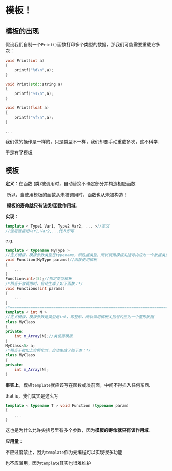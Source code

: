 # 模板！

## 模板的出现

假设我们自制一个`Print()`函数打印多个类型的数据，那我们可能需要重载它多次：

```cpp
void Print(int a)
{
	printf("%d\n",a);
}

void Print(std::string a)
{
	printf("%s\n",a);
}

void Print(float a)
{
	printf("%f\n",a);
}

...
```

我们做的操作是一样的，只是类型不一样，我们却要手动重载多次，这不科学.

于是有了模板.



## 模板

**定义**：在函数 (类)被调用时，自动替换不确定部分并构造相应函数

​			所以，当使用模板的函数从未被调用时，函数也从未被构造！

​			**模板的寿命就只有该类/函数作用域**.

**实现**：

```cpp
template < Type1 Var1, Type2 Var2, ... >//定义
//使用直接把Var1,Var2,...代入即可
```

e.g.

```cpp
template < typename MyType >
//定义模板，模板参数类型是typename，即数据类型，所以调用模板尖括号内应为一个数据类型
void Function(MyType params)//函数使用模板
{
	...
}
Function<int>(5);//指定类型模板
/*相当于被调用时，自动生成了如下函数：*/
void Functiono(int params)
{
	...
}
/*=====================================================================================*/
template < int N >
//定义模板，模板参数是类型是int，即整形，所以调用模板尖括号内应为一个整形数据
class MyClass
{
private:
    int m_Array[N];//类使用模板
}
MyClass<5> a; 
/*相当于被如上实例化时，自动生成了如下类：*/
class MyClass
{
private:
    int m_Array[N];
}
```

**事实上**，模板`template`就应该写在函数或类前面，中间不得插入任何东西.

that is，我们其实是这么写

```cpp
template < typename T > void Function (typename param)
{
	...
}
```

这也是为什么允许尖括号里有多个参数，因为**模板的寿命就只有该作用域**.



**应用量**：

不应过度禁止，因为`template`作为元编程可以实现很多功能

也不应滥用，因为`template`其实也很难维护